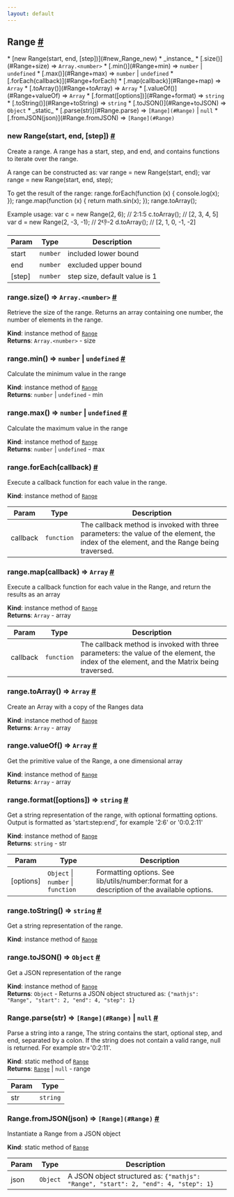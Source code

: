 ```yaml
---
layout: default
---
```


<a name="Range"></a>
<h2 id="range">Range <a href="#range" title="Permalink">#</a></h2>
* [new Range(start, end, [step])](#new_Range_new)
* _instance_
	* [.size()](#Range+size) ⇒ <code>Array.&lt;number&gt;</code>
	* [.min()](#Range+min) ⇒ <code>number</code> &#124; <code>undefined</code>
	* [.max()](#Range+max) ⇒ <code>number</code> &#124; <code>undefined</code>
	* [.forEach(callback)](#Range+forEach)
	* [.map(callback)](#Range+map) ⇒ <code>Array</code>
	* [.toArray()](#Range+toArray) ⇒ <code>Array</code>
	* [.valueOf()](#Range+valueOf) ⇒ <code>Array</code>
	* [.format([options])](#Range+format) ⇒ <code>string</code>
	* [.toString()](#Range+toString) ⇒ <code>string</code>
	* [.toJSON()](#Range+toJSON) ⇒ <code>Object</code>
* _static_
	* [.parse(str)](#Range.parse) ⇒ <code>[Range](#Range)</code> &#124; <code>null</code>
	* [.fromJSON(json)](#Range.fromJSON) ⇒ <code>[Range](#Range)</code>

<a name="new_Range_new"></a>
<h3 id="new-rangestart-end-step">new Range(start, end, [step]) <a href="#new-rangestart-end-step" title="Permalink">#</a></h3>
Create a range. A range has a start, step, and end, and contains functionsto iterate over the range.A range can be constructed as:    var range = new Range(start, end);    var range = new Range(start, end, step);To get the result of the range:    range.forEach(function (x) {        console.log(x);    });    range.map(function (x) {        return math.sin(x);    });    range.toArray();Example usage:    var c = new Range(2, 6);         // 2:1:5    c.toArray();                     // [2, 3, 4, 5]    var d = new Range(2, -3, -1);    // 2:-1:-2    d.toArray();                     // [2, 1, 0, -1, -2]


| Param | Type | Description |
| --- | --- | --- |
| start | <code>number</code> | included lower bound |
| end | <code>number</code> | excluded upper bound |
| [step] | <code>number</code> | step size, default value is 1 |

<a name="Range+size"></a>
<h3 id="rangesize--codearrayltnumbergtcode">range.size() ⇒ <code>Array.&lt;number&gt;</code> <a href="#rangesize--codearrayltnumbergtcode" title="Permalink">#</a></h3>
Retrieve the size of the range.Returns an array containing one number, the number of elements in the range.

**Kind**: instance method of <code>[Range](#Range)</code>  
**Returns**: <code>Array.&lt;number&gt;</code> - size  
<a name="Range+min"></a>
<h3 id="rangemin--codenumbercode-124-codeundefinedcode">range.min() ⇒ <code>number</code> &#124; <code>undefined</code> <a href="#rangemin--codenumbercode-124-codeundefinedcode" title="Permalink">#</a></h3>
Calculate the minimum value in the range

**Kind**: instance method of <code>[Range](#Range)</code>  
**Returns**: <code>number</code> &#124; <code>undefined</code> - min  
<a name="Range+max"></a>
<h3 id="rangemax--codenumbercode-124-codeundefinedcode">range.max() ⇒ <code>number</code> &#124; <code>undefined</code> <a href="#rangemax--codenumbercode-124-codeundefinedcode" title="Permalink">#</a></h3>
Calculate the maximum value in the range

**Kind**: instance method of <code>[Range](#Range)</code>  
**Returns**: <code>number</code> &#124; <code>undefined</code> - max  
<a name="Range+forEach"></a>
<h3 id="rangeforeachcallback">range.forEach(callback) <a href="#rangeforeachcallback" title="Permalink">#</a></h3>
Execute a callback function for each value in the range.

**Kind**: instance method of <code>[Range](#Range)</code>  

| Param | Type | Description |
| --- | --- | --- |
| callback | <code>function</code> | The callback method is invoked with three                              parameters: the value of the element, the index                              of the element, and the Range being traversed. |

<a name="Range+map"></a>
<h3 id="rangemapcallback--codearraycode">range.map(callback) ⇒ <code>Array</code> <a href="#rangemapcallback--codearraycode" title="Permalink">#</a></h3>
Execute a callback function for each value in the Range, and return theresults as an array

**Kind**: instance method of <code>[Range](#Range)</code>  
**Returns**: <code>Array</code> - array  

| Param | Type | Description |
| --- | --- | --- |
| callback | <code>function</code> | The callback method is invoked with three                              parameters: the value of the element, the index                              of the element, and the Matrix being traversed. |

<a name="Range+toArray"></a>
<h3 id="rangetoarray--codearraycode">range.toArray() ⇒ <code>Array</code> <a href="#rangetoarray--codearraycode" title="Permalink">#</a></h3>
Create an Array with a copy of the Ranges data

**Kind**: instance method of <code>[Range](#Range)</code>  
**Returns**: <code>Array</code> - array  
<a name="Range+valueOf"></a>
<h3 id="rangevalueof--codearraycode">range.valueOf() ⇒ <code>Array</code> <a href="#rangevalueof--codearraycode" title="Permalink">#</a></h3>
Get the primitive value of the Range, a one dimensional array

**Kind**: instance method of <code>[Range](#Range)</code>  
**Returns**: <code>Array</code> - array  
<a name="Range+format"></a>
<h3 id="rangeformatoptions--codestringcode">range.format([options]) ⇒ <code>string</code> <a href="#rangeformatoptions--codestringcode" title="Permalink">#</a></h3>
Get a string representation of the range, with optional formatting options.Output is formatted as 'start:step:end', for example '2:6' or '0:0.2:11'

**Kind**: instance method of <code>[Range](#Range)</code>  
**Returns**: <code>string</code> - str  

| Param | Type | Description |
| --- | --- | --- |
| [options] | <code>Object</code> &#124; <code>number</code> &#124; <code>function</code> | Formatting options. See                                                lib/utils/number:format for a                                                description of the available                                                options. |

<a name="Range+toString"></a>
<h3 id="rangetostring--codestringcode">range.toString() ⇒ <code>string</code> <a href="#rangetostring--codestringcode" title="Permalink">#</a></h3>
Get a string representation of the range.

**Kind**: instance method of <code>[Range](#Range)</code>  
<a name="Range+toJSON"></a>
<h3 id="rangetojson--codeobjectcode">range.toJSON() ⇒ <code>Object</code> <a href="#rangetojson--codeobjectcode" title="Permalink">#</a></h3>
Get a JSON representation of the range

**Kind**: instance method of <code>[Range](#Range)</code>  
**Returns**: <code>Object</code> - Returns a JSON object structured as:                  `{"mathjs": "Range", "start": 2, "end": 4, "step": 1}`  
<a name="Range.parse"></a>
<h3 id="rangeparsestr--coderangerangecode-124-codenullcode">Range.parse(str) ⇒ <code>[Range](#Range)</code> &#124; <code>null</code> <a href="#rangeparsestr--coderangerangecode-124-codenullcode" title="Permalink">#</a></h3>
Parse a string into a range,The string contains the start, optional step, and end, separated by a colon.If the string does not contain a valid range, null is returned.For example str='0:2:11'.

**Kind**: static method of <code>[Range](#Range)</code>  
**Returns**: <code>[Range](#Range)</code> &#124; <code>null</code> - range  

| Param | Type |
| --- | --- |
| str | <code>string</code> | 

<a name="Range.fromJSON"></a>
<h3 id="rangefromjsonjson--coderangerangecode">Range.fromJSON(json) ⇒ <code>[Range](#Range)</code> <a href="#rangefromjsonjson--coderangerangecode" title="Permalink">#</a></h3>
Instantiate a Range from a JSON object

**Kind**: static method of <code>[Range](#Range)</code>  

| Param | Type | Description |
| --- | --- | --- |
| json | <code>Object</code> | A JSON object structured as:                      `{"mathjs": "Range", "start": 2, "end": 4, "step": 1}` |

